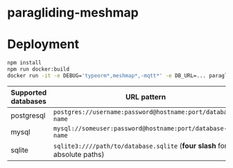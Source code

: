 # paragliding-meshmap

# Deployment

```bash
npm install
npm run docker:build
docker run -it -e DEBUG='typeorm*,meshmap*,-mqtt*' -e DB_URL=... paragliding-meshmap
```

| Supported databases | URL pattern                                                               |
| ------------------- | ------------------------------------------------------------------------- |
| postgresql          | `postgres://username:password@hostname:port/database-name`                |
| mysql               | `mysql://someuser:password@hostname:port/database-name`                   |
| sqlite              | `sqlite3:////path/to/database.sqlite` (**four slash** for absolute paths) |

